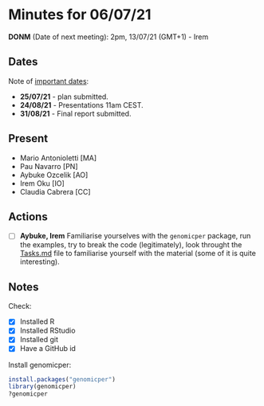 # Minutes for 06/07/21

**DONM** (Date of next meeting): 2pm, 13/07/21 (GMT+1) - Irem

## Dates

Note of [important dates](https://summerofhpc.prace-ri.eu/timeline-2021/):

* **25/07/21** - plan submitted.
* **24/08/21** - Presentations 11am CEST.
* **31/08/21** - Final report submitted.

## Present

 * Mario Antonioletti [MA]
 * Pau Navarro [PN]
 * Aybuke Ozcelik [AO]
 * Irem Oku [IO]
 * Claudia Cabrera [CC]

## Actions

- [ ] **Aybuke, Irem** Familiarise yourselves with the `genomicper` package, run the examples, try to break the code (legitimately), look throught the [Tasks.md](Tasks.md) file to familiarise yourself with the material (some of it is quite interesting).

## Notes

Check:

- [x] Installed R
- [x] Installed RStudio
- [x] Installed git
- [x] Have a GitHub id

Install genomicper:

```R
install.packages("genomicper")
library(genomicper)
?genomicper
```

